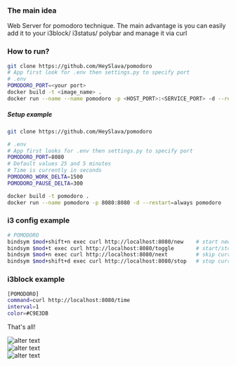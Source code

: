 ### The main idea
Web Server for pomodoro technique. The main advantage is you can easily add it to your i3block/ i3status/ polybar and manage it via curl


### How to run?
```bash
git clone https://github.com/HeySlava/pomodoro
# App first look for .env then settings.py to specify port
# .env
POMODORO_PORT=<your port>
docker build -t <image_name> .
docker run --name --name pomodoro -p <HOST_PORT>:<SERVICE_PORT> -d --restart=always <image_name>
```

##### Setup example
```bash
git clone https://github.com/HeySlava/pomodoro

# .env
# App first looks for .env then settings.py to specify port
POMODORO_PORT=8080
# Default values 25 and 5 minutes
# Time is currently in seconds
POMODORO_WORK_DELTA=1500
POMODORO_PAUSE_DELTA=300

docker build -t pomodoro .
docker run --name pomodoro -p 8080:8080 -d --restart=always pomodoro
```

### i3 config example
```bash
# POMODORO
bindsym $mod+shift+n exec curl http://localhost:8080/new    # start new session
bindsym $mod+t exec curl http://localhost:8080/toggle       # start/stop
bindsym $mod+n exec curl http://localhost:8080/next         # skip current step
bindsym $mod+shift+d exec curl http://localhost:8080/stop   # stop current session
```


### i3block example
```bash
[POMODORO]
command=curl http://localhost:8080/time
interval=1
color=#C9E3DB
```

That's all!

![alter text](https://kapitonov.tech/img/f00e57e9271e3a0.png)  
![alter text](https://kapitonov.tech/img/dd31562c824ff6f.png)  
![alter text](https://kapitonov.tech/img/8aebe326e28331a.png)  
